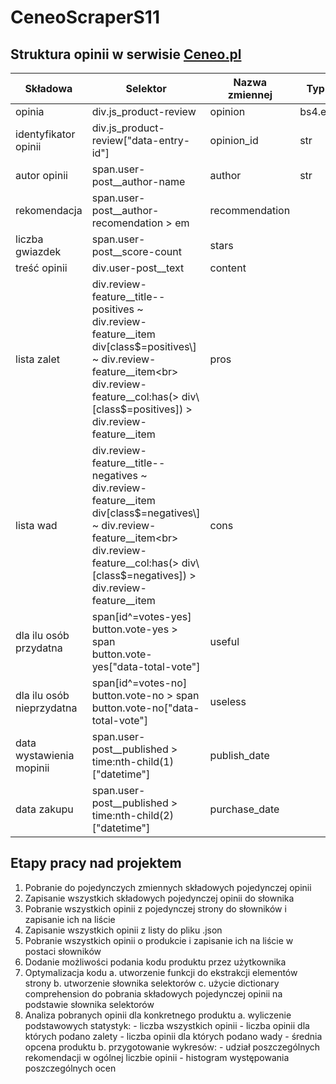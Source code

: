 # CeneoScraperS11

## Struktura opinii w serwisie [Ceneo.pl](https://www.ceneo.pl/)

|Składowa|Selektor|Nazwa zmiennej|Typ zmiennej|
|--------|--------|--------------|------------|
|opinia|div.js_product-review|opinion|bs4.element.Tag|
|identyfikator opinii|div.js_product-review\["data-entry-id"\]|opinion_id|str|
|autor opinii|span.user-post__author-name|author|str|
|rekomendacja|span.user-post__author-recomendation > em|recommendation||
|liczba gwiazdek|span.user-post__score-count|stars||
|treść opinii|div.user-post__text|content||
|lista zalet|div.review-feature__title--positives ~ div.review-feature__item <br> div\[class$=positives\] ~ div.review-feature__item<br> div.review-feature__col:has(> div\[class$=positives\]) > div.review-feature__item|pros||
|lista wad|div.review-feature__title--negatives ~ div.review-feature__item <br> div\[class$=negatives\] ~ div.review-feature__item<br> div.review-feature__col:has(> div\[class$=negatives\]) > div.review-feature__item|cons||
|dla ilu osób przydatna|span\[id^=votes-yes\]<br>button.vote-yes > span<br>button.vote-yes["data-total-vote"]|useful||
|dla ilu osób nieprzydatna|span\[id^=votes-no\]<br>button.vote-no > span<br>button.vote-no["data-total-vote"]|useless||
|data wystawienia mopinii|span.user-post__published > time:nth-child(1)\["datetime"\]|publish_date||
|data zakupu|span.user-post__published > time:nth-child(2)\["datetime"\]|purchase_date||

## Etapy pracy nad projektem
1. Pobranie do pojedynczych zmiennych składowych pojedynczej opinii
2. Zapisanie wszystkich składowych pojedynczej opinii do słownika
3. Pobranie wszystkich opinii z pojedynczej strony do słowników i zapisanie ich na liście
4. Zapisanie wszystkich opinii z listy do pliku .json
5. Pobranie wszystkich opinii o produkcie i zapisanie ich na liście w postaci słowników
6. Dodanie możliwości podania kodu produktu przez użytkownika 
7. Optymalizacja kodu
    a. utworzenie funkcji do ekstrakcji elementów strony
    b. utworzenie słownika selektorów
    c. użycie dictionary comprehension do pobrania składowych pojedynczej opinii na podstawie słownika selektorów
8. Analiza pobranych opinii dla konkretnego produktu
    a. wyliczenie podstawowych statystyk:
        - liczba wszystkich opinii
        - liczba opinii dla których podano zalety
        - liczba opinii dla których podano wady
        - średnia opcena produktu 
    b. przygotowanie wykresów:
        - udział poszczególnych rekomendacji w ogólnej liczbie opinii
        - histogram występowania poszczególnych ocen